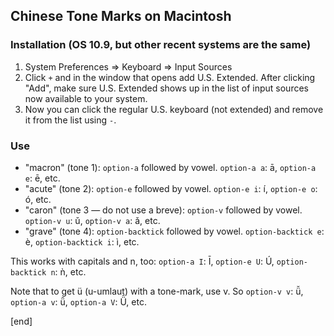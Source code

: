 ## Chinese Tone Marks on Macintosh

### Installation (OS 10.9, but other recent systems are the same)

 1. System Preferences => Keyboard => Input Sources
 1. Click `+` and in the window that opens add U.S. Extended. After clicking "Add", make sure U.S. Extended shows up in the list of input sources now available to your system.
 1. Now you can click the regular U.S. keyboard (not extended) and remove it from the list using `-`.

### Use

 * "macron" (tone 1): `option-a` followed by vowel. `option-a a`: ā, `option-a e`: ē, etc. 
 * "acute" (tone 2): `option-e` followed by vowel. `option-e i`: í, `option-e o`: ó, etc.
 * "caron" (tone 3 — do not use a breve): `option-v` followed by vowel. `option-v u`: ǔ, `option-v a`: ǎ, etc.
 * "grave" (tone 4): `option-backtick` followed by vowel. `option-backtick e`: è, `option-backtick i`: ì, etc.

This works with capitals and n, too: `option-a I`: Ī, `option-e U`: Ú, `option-backtick n`: ǹ, etc. 

Note that to get ü (u-umlaut) with a tone-mark, use v. So `option-v v`: ǚ, `option-a v`: ǖ, `option-a V`: Ǖ, etc.

[end]
